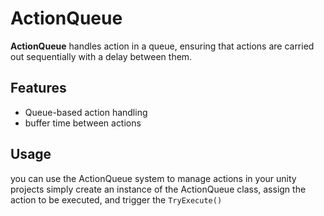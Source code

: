 # ActionQueue

**ActionQueue** handles action  in a queue, ensuring that actions are carried out sequentially with a delay between them.

## Features
- Queue-based action handling
- buffer time between actions

## Usage
you can use the ActionQueue system to manage actions in your unity  projects simply create an instance of the ActionQueue class, assign the action to be executed, and trigger the `TryExecute()`
